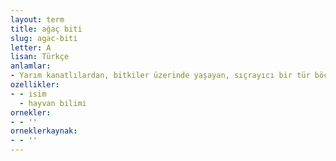 ```yaml
---
layout: term
title: ağaç biti
slug: agac-biti
letter: A
lisan: Türkçe
anlamlar:
- Yarım kanatlılardan, bitkiler üzerinde yaşayan, sıçrayıcı bir tür böcek (Psylla)
ozellikler:
- - isim
  - hayvan bilimi
ornekler:
- - ''
orneklerkaynak:
- - ''
---
```

